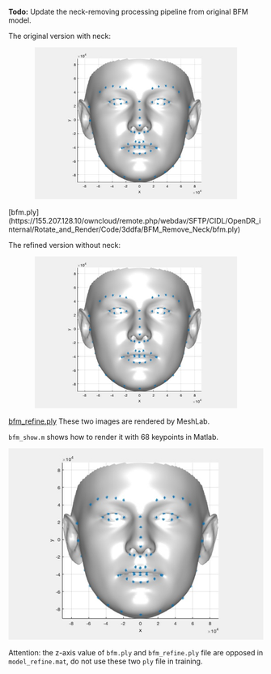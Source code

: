 **Todo:** Update the neck-removing processing pipeline from original BFM model.

The original version with neck:
<p align="center">
  <img src="imgs/bfm_noneck.jpg" alt="neck" width="400px">
</p>
[bfm.ply](https://155.207.128.10/owncloud/remote.php/webdav/SFTP/CIDL/OpenDR_internal/Rotate_and_Render/Code/3ddfa/BFM_Remove_Neck/bfm.ply)

The refined version without neck:
<p align="center">
  <img src="imgs/bfm_refine.jpg" alt="no neck" width="400px">
</p>

[bfm_refine.ply](https://155.207.128.10/owncloud/remote.php/webdav/SFTP/CIDL/OpenDR_internal/Rotate_and_Render/Code/3ddfa/BFM_Remove_Neck/bfm_refine.ply)
These two images are rendered by MeshLab.

`bfm_show.m` shows how to render it with 68 keypoints in Matlab.

<p align="center">
  <img src="imgs/bfm_refine.jpg" alt="no neck">
</p>

Attention: the z-axis value of `bfm.ply` and `bfm_refine.ply` file are opposed in `model_refine.mat`, do not use these two `ply` file in training.
